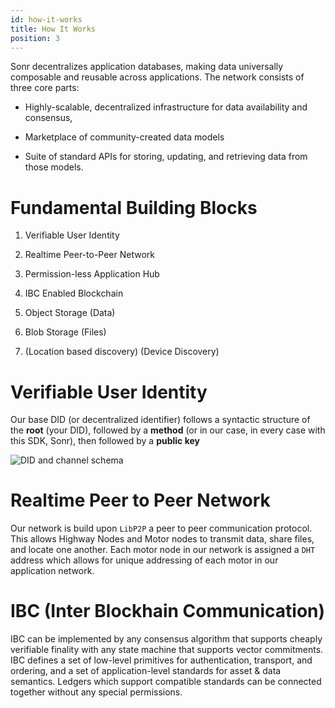 ```yaml
---
id: how-it-works
title: How It Works
position: 3
---
```


Sonr decentralizes application databases, making data universally composable and reusable across applications. The network consists of three core parts: &#x20;

*   Highly-scalable, decentralized infrastructure for data availability and consensus,&#x20;

*   Marketplace of community-created data models

*   Suite of standard APIs for storing, updating, and retrieving data from those models.

# Fundamental Building Blocks

1.  Verifiable User Identity

2.  Realtime Peer-to-Peer Network

3.  Permission-less Application Hub

4.  IBC Enabled Blockchain

5.  Object Storage (Data)

6.  Blob Storage (Files)

7.  (Location based discovery) (Device Discovery)

# Verifiable User Identity

Our base DID (or decentralized identifier) follows a syntactic structure of the **root** (your DID), followed by a **method** (or in our case, in every case with this SDK, Sonr), then followed by a **public key**

![DID and channel schema](https://archbee-image-uploads.s3.amazonaws.com/YigsjtwFFq_eX7dhChoeN/ze9buUbapxPP7S5ROVXn__6e60b2d-screenshot2022-03-10at25108pm.png)


# Realtime Peer to Peer Network

Our network is build upon `LibP2P` a peer to peer communication protocol. This allows Highway Nodes and Motor nodes to transmit data, share files, and locate one another. Each motor node in our network is assigned a `DHT` address which allows for unique addressing of each motor in our application network.


# IBC (Inter Blockhain Communication)

IBC can be implemented by any consensus algorithm that supports cheaply verifiable finality with any state machine that supports vector commitments. IBC defines a set of low-level primitives for authentication, transport, and ordering, and a set of application-level standards for asset & data semantics. Ledgers which support compatible standards can be connected together without any special permissions.
